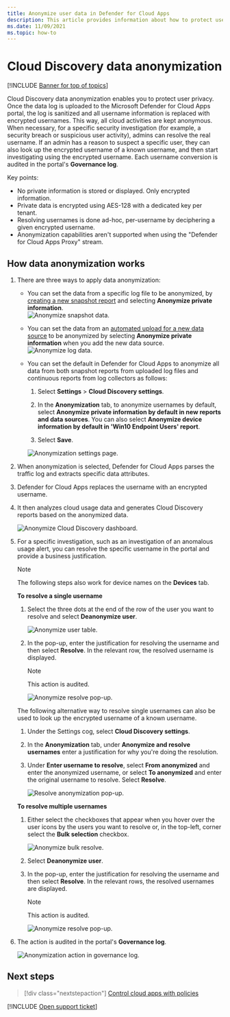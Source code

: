 ```yaml
---
title: Anonymize user data in Defender for Cloud Apps
description: This article provides information about how to protect user privacy by anonymizing the usernames in your Cloud Discovery data.
ms.date: 11/09/2021
ms.topic: how-to
---
```

# Cloud Discovery data anonymization

[!INCLUDE [Banner for top of topics](includes/banner.md)]

Cloud Discovery data anonymization enables you to protect user privacy. Once the data log is uploaded to the Microsoft Defender for Cloud Apps portal, the log is sanitized and all username information is replaced with encrypted usernames. This way, all cloud activities are kept anonymous. When necessary, for a specific security investigation (for example, a security breach or suspicious user activity), admins can resolve the real username. If an admin has a reason to suspect a specific user, they can also look up the encrypted username of a known username, and then start investigating using the encrypted username. Each username conversion is audited in the portal's **Governance log**.

Key points:

- No private information is stored or displayed. Only encrypted information.
- Private data is encrypted using AES-128 with a dedicated key per tenant.
- Resolving usernames is done ad-hoc, per-username by deciphering a given encrypted username.
- Anonymization capabilities aren't supported when using the "Defender for Cloud Apps Proxy" stream.

## How data anonymization works

1. There are three ways to apply data anonymization:

    - You can set the data from a specific log file to be anonymized, by [creating a new snapshot report](create-snapshot-cloud-discovery-reports.md) and selecting **Anonymize private information**.  
    ![Anonymize snapshot data.](media/anonymize-log.png)

    - You can set the data from an [automated upload for a new data source](discovery-docker.md) to be anonymized by selecting  **Anonymize private information** when you add the new data source.  
    ![Anonymize log data.](media/anonymize-autolog.png)

    - You can set the default in Defender for Cloud Apps to anonymize all data from both snapshot reports from uploaded log files and continuous reports from log collectors as follows:

        1. Select **Settings** > **Cloud Discovery settings**.

        2. In the **Anonymization** tab, to anonymize usernames by default, select **Anonymize private information by default in new reports and data sources**. You can also select **Anonymize device information by default in 'Win10 Endpoint Users' report**.
        3. Select **Save**.

        ![Anonymization settings page.](media/anonymizer1.png)

2. When anonymization is selected, Defender for Cloud Apps parses the traffic log and extracts specific data attributes.
3. Defender for Cloud Apps replaces the username with an encrypted username.
4. It then analyzes cloud usage data and generates Cloud Discovery reports based on the anonymized data.

    ![Anonymize Cloud Discovery dashboard.](media/anonymize-dashboard.png)

5. For a specific investigation, such as an investigation of an anomalous usage alert, you can resolve the specific username in the portal and provide a business justification.

    > [!NOTE]
    > The following steps also work for device names on the **Devices** tab.

    **To resolve a single username**

    1. Select the three dots at the end of the row of the user you want to resolve and select **Deanonymize user**.

        ![Anonymize user table.](media/anonymize-user-table.png)

    1. In the pop-up, enter the justification for resolving the username and then select **Resolve**. In the relevant row, the resolved username is displayed.

        > [!NOTE]
        > This action is audited.

        ![Anonymize resolve pop-up.](media/anonymize-resolve-dialog.png)

    The following alternative way to resolve single usernames can also be used to look up the encrypted username of a known username.

    1. Under the Settings cog, select **Cloud Discovery settings**.

    1. In the **Anonymization** tab, under **Anonymize and resolve usernames**  enter a justification for why you're doing the resolution.
    1. Under **Enter username to resolve**, select **From anonymized** and enter the anonymized username, or select **To anonymized** and enter the original username to resolve. Select **Resolve**.

        ![Resolve anonymization pop-up.](media/anonymizer.png)

    **To resolve multiple usernames**

    1. Either select the checkboxes that appear when you hover over the user icons by the users you want to resolve or, in the top-left, corner select the **Bulk selection** checkbox.

        ![Anonymize bulk resolve.](media/anonymize-bulk-resolve.png)

    1. Select **Deanonymize user**.
    1. In the pop-up, enter the justification for resolving the username and then select **Resolve**. In the relevant rows, the resolved usernames are displayed.

        > [!NOTE]
        > This action is audited.

        ![Anonymize resolve pop-up.](media/anonymize-resolve-dialog.png)

6. The action is audited in the portal's **Governance log**.

    ![Anonymization action in governance log.](media/anonymize-gov-log.png)

## Next steps

> [!div class="nextstepaction"]
> [Control cloud apps with policies](control-cloud-apps-with-policies.md)

[!INCLUDE [Open support ticket](includes/support.md)]
